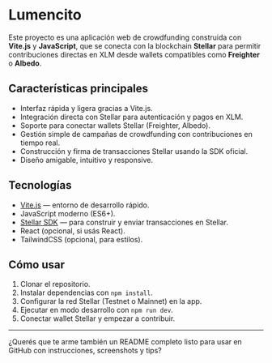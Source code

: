 
# Lumencito

Este proyecto es una aplicación web de crowdfunding construida con **Vite.js** y **JavaScript**, que se conecta con la blockchain **Stellar** para permitir contribuciones directas en XLM desde wallets compatibles como **Freighter** o **Albedo**.

## Características principales

* Interfaz rápida y ligera gracias a Vite.js.
* Integración directa con Stellar para autenticación y pagos en XLM.
* Soporte para conectar wallets Stellar (Freighter, Albedo).
* Gestión simple de campañas de crowdfunding con contribuciones en tiempo real.
* Construcción y firma de transacciones Stellar usando la SDK oficial.
* Diseño amigable, intuitivo y responsive.

## Tecnologías

* [Vite.js](https://vitejs.dev/) — entorno de desarrollo rápido.
* JavaScript moderno (ES6+).
* [Stellar SDK](https://github.com/stellar/js-stellar-sdk) — para construir y enviar transacciones en Stellar.
* React (opcional, si usás React).
* TailwindCSS (opcional, para estilos).

## Cómo usar

1. Clonar el repositorio.
2. Instalar dependencias con `npm install`.
3. Configurar la red Stellar (Testnet o Mainnet) en la app.
4. Ejecutar en modo desarrollo con `npm run dev`.
5. Conectar wallet Stellar y empezar a contribuir.

---

¿Querés que te arme también un README completo listo para usar en GitHub con instrucciones, screenshots y tips?
